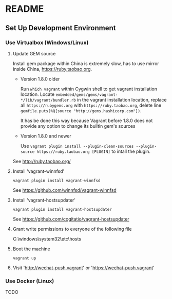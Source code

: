 README
======

## Set Up Development Environment

### Use Virtualbox (Windows/Linux)

1. Update GEM source

    Install gem package within China is extremely slow, has to use mirror inside China, https://ruby.taobao.org.  

    * Version 1.8.0 older

        Run `which vagrant` within Cygwin shell to get vagrant installation location. Locate `embedded/gems/gems/vagrant-*/lib/vagrant/bundler.rb` in the vagrant installation location, replace all `https://rubygems.org` with `https://ruby.taobao.org`, delete line `gemfile.puts(%Q[source "http://gems.hashicorp.com"])`.

        It has be done this way because Vagrant before 1.8.0 does not provide any option to change its builtin gem's sources

    * Version 1.8.0 and newer

        Use `vagrant plugin install --plugin-clean-sources --plugin-source https://ruby.taobao.org [PLUGIN]` to intall the plugin.

    See <http://ruby.taobao.org/>

2. Install 'vagrant-winnfsd'

    `vagrant plugin install vagrant-winnfsd`

    See <https://github.com/winnfsd/vagrant-winnfsd>

3. Install 'vagrant-hostsupdater'

    `vagrant plugin install vagrant-hostsupdater`

    See <https://github.com/cogitatio/vagrant-hostsupdater>

4. Grant write permissions to everyone of the following file

    C:\\windows\system32\etc\hosts

5. Boot the machine

    `vagrant up`

5. Visit 'http://wechat-push.vagrant' or 'https://wechat-push.vagrant'

### Use Docker (Linux)

TODO
